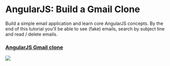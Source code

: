 # AngularJS: Build a Gmail Clone

Build a simple email application and learn core AngularJS concepts. By the end of this tutorial you'll be able to see (fake) emails, search by subject line and read / delete emails.

### [AngularJS Gmail clone](http://gregwrightbjj.github.io/Gmail-Clone)

[![](http://i.imgur.com/zW9JKKA.png)](http://www.thinkful.com/learn/angularjs-tutorial-build-a-gmail-clone/)

<!-- [View the tutorial](http://www.thinkful.com/learn/angularjs-tutorial-build-a-gmail-clone/) -->